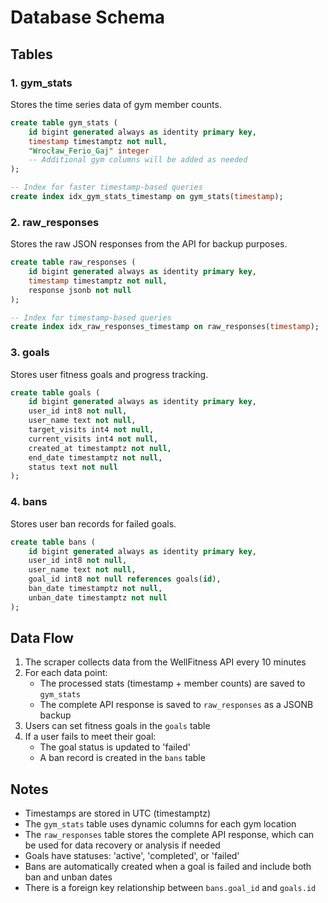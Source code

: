 # Database Schema

## Tables

### 1. gym_stats
Stores the time series data of gym member counts.

```sql
create table gym_stats (
    id bigint generated always as identity primary key,
    timestamp timestamptz not null,
    "Wrocław_Ferio_Gaj" integer
    -- Additional gym columns will be added as needed
);

-- Index for faster timestamp-based queries
create index idx_gym_stats_timestamp on gym_stats(timestamp);
```

### 2. raw_responses
Stores the raw JSON responses from the API for backup purposes.

```sql
create table raw_responses (
    id bigint generated always as identity primary key,
    timestamp timestamptz not null,
    response jsonb not null
);

-- Index for timestamp-based queries
create index idx_raw_responses_timestamp on raw_responses(timestamp);
```

### 3. goals
Stores user fitness goals and progress tracking.

```sql
create table goals (
    id bigint generated always as identity primary key,
    user_id int8 not null,
    user_name text not null,
    target_visits int4 not null,
    current_visits int4 not null,
    created_at timestamptz not null,
    end_date timestamptz not null,
    status text not null
);
```

### 4. bans
Stores user ban records for failed goals.

```sql
create table bans (
    id bigint generated always as identity primary key,
    user_id int8 not null,
    user_name text not null,
    goal_id int8 not null references goals(id),
    ban_date timestamptz not null,
    unban_date timestamptz not null
);
```

## Data Flow

1. The scraper collects data from the WellFitness API every 10 minutes
2. For each data point:
   - The processed stats (timestamp + member counts) are saved to `gym_stats`
   - The complete API response is saved to `raw_responses` as a JSONB backup
3. Users can set fitness goals in the `goals` table
4. If a user fails to meet their goal:
   - The goal status is updated to 'failed'
   - A ban record is created in the `bans` table

## Notes

- Timestamps are stored in UTC (timestamptz)
- The `gym_stats` table uses dynamic columns for each gym location
- The `raw_responses` table stores the complete API response, which can be used for data recovery or analysis if needed
- Goals have statuses: 'active', 'completed', or 'failed'
- Bans are automatically created when a goal is failed and include both ban and unban dates
- There is a foreign key relationship between `bans.goal_id` and `goals.id` 